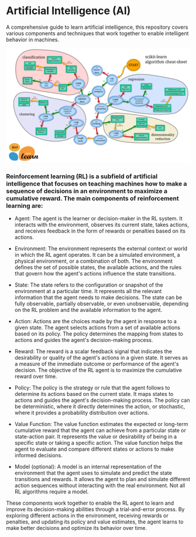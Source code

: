# Artificial Intelligence (AI)

A comprehensive guide to learn artificial intelligence, this repository covers various components and techniques that work together to enable intelligent behavior in machines.

![Awesome](https://github.com/rkumar-bengaluru/data-science/blob/main/20-Tensorflow/07-Skimlit/resources/ml_map.png)


### Reinforcement learning (RL) is a subfield of artificial intelligence that focuses on teaching machines how to make a sequence of decisions in an environment to maximize a cumulative reward. The main components of reinforcement learning are:

* Agent: The agent is the learner or decision-maker in the RL system. It interacts with the environment, observes its current state, takes actions, and receives feedback in the form of rewards or penalties based on its actions.

* Environment: The environment represents the external context or world in which the RL agent operates. It can be a simulated environment, a physical environment, or a combination of both. The environment defines the set of possible states, the available actions, and the rules that govern how the agent's actions influence the state transitions.

* State: The state refers to the configuration or snapshot of the environment at a particular time. It represents all the relevant information that the agent needs to make decisions. The state can be fully observable, partially observable, or even unobservable, depending on the RL problem and the available information to the agent.

* Action: Actions are the choices made by the agent in response to a given state. The agent selects actions from a set of available actions based on its policy. The policy determines the mapping from states to actions and guides the agent's decision-making process.

* Reward: The reward is a scalar feedback signal that indicates the desirability or quality of the agent's actions in a given state. It serves as a measure of the immediate outcome or performance of the agent's decision. The objective of the RL agent is to maximize the cumulative reward over time.

* Policy: The policy is the strategy or rule that the agent follows to determine its actions based on the current state. It maps states to actions and guides the agent's decision-making process. The policy can be deterministic, where it directly determines the action, or stochastic, where it provides a probability distribution over actions.

* Value Function: The value function estimates the expected or long-term cumulative reward that the agent can achieve from a particular state or state-action pair. It represents the value or desirability of being in a specific state or taking a specific action. The value function helps the agent to evaluate and compare different states or actions to make informed decisions.

* Model (optional): A model is an internal representation of the environment that the agent uses to simulate and predict the state transitions and rewards. It allows the agent to plan and simulate different action sequences without interacting with the real environment. Not all RL algorithms require a model.

These components work together to enable the RL agent to learn and improve its decision-making abilities through a trial-and-error process. By exploring different actions in the environment, receiving rewards or penalties, and updating its policy and value estimates, the agent learns to make better decisions and optimize its behavior over time.